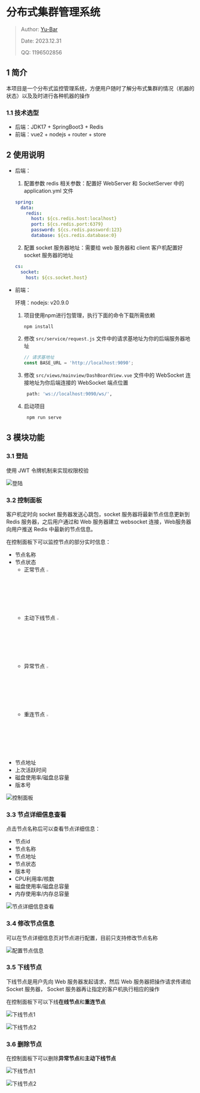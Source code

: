 # 分布式集群管理系统

> Author: [Yu-Bar](https://github.com/Yu-Bar)
>
> Date: 2023.12.31
>
> QQ: 1196502856



## 1 简介

本项目是一个分布式监控管理系统，方便用户随时了解分布式集群的情况（机器的状态）以及及时进行各种机器的操作

### 1.1 技术选型

- 后端：JDK17 + SpringBoot3 + Redis
- 前端：vue2 + nodejs + router + store



## 2 使用说明

- 后端：

  1. 配置参数 redis 相关参数：配置好 WebServer 和 SocketServer 中的 application.yml 文件

  ```yaml
  spring:
    data:
      redis:
        host: ${cs.redis.host:localhost}
        port: ${cs.redis.port:6379}
        password: ${cs.redis.password:123}
        database: ${cs.redis.database:0}
  ```

  2. 配置 socket 服务器地址：需要给 web 服务器和 client 客户机配置好 socket 服务器的地址

  ```yml
  cs:
    socket:
      host: ${cs.socket.host}
  ```

  

- 前端：

  环境：nodejs: v20.9.0 

  1. 项目使用npm进行包管理，执行下面的命令下载所需依赖

     ```bash
     npm install
     ```

  2. 修改 `src/service/request.js` 文件中的请求基地址为你的后端服务器地址

     ```js
     // 请求基地址
     const BASE_URL = 'http://localhost:9090';
     ```

  3. 修改 `src/views/mainview/DashBoardView.vue` 文件中的 WebSocket 连接地址为你后端连接的 WebSocket 端点位置

     ```bash
      path: 'ws://localhost:9090/ws/',
     ```

  4. 启动项目

     ```bash
      npm run serve
     ```

     



## 3 模块功能

### 3.1 登陆

使用 JWT 令牌机制来实现权限校验

![登陆](D:\Innovation\JavaProject\ClusterSupervision\doc\img\登陆.png)



### 3.2 控制面板

客户机定时向 socket 服务器发送心跳包，socket 服务器将最新节点信息更新到 Redis 服务器，之后用户通过和 Web 服务器建立 websocket 连接，Web服务器向用户推送 Redis 中最新的节点信息。



在控制面板下可以监控节点的部分实时信息：

- 节点名称
- 节点状态
  - 正常节点 <img src="D:\Innovation\JavaProject\ClusterSupervision\doc\img\ok.png" alt="ok" style="width:3%;" />
  - 主动下线节点 <img src="D:\Innovation\JavaProject\ClusterSupervision\doc\img\offline.png" alt="ok" style="width:3%;" />
  - 异常节点 <img src="D:\Innovation\JavaProject\ClusterSupervision\doc\img\wrong.png" alt="ok" style="width:3%;" />
  - 重连节点 <img src="D:\Innovation\JavaProject\ClusterSupervision\doc\img\retry.png" alt="ok" style="width:3%;" />
- 节点地址
- 上次活跃时间
- 磁盘使用率/磁盘总容量
- 版本号

![控制面板](D:\Innovation\JavaProject\ClusterSupervision\doc\img\控制面板.png)



### 3.3 节点详细信息查看

点击节点名称后可以查看节点详细信息：

- 节点id
- 节点名称
- 节点地址
- 节点状态
- 版本号
- CPU利用率/核数
- 磁盘使用率/磁盘总容量
- 内存使用率/内存总容量

![节点详细信息查看](D:\Innovation\JavaProject\ClusterSupervision\doc\img\节点详细信息查看.png)



### 3.4 修改节点信息

可以在节点详细信息页对节点进行配置，目前只支持修改节点名称

![配置节点信息](D:\Innovation\JavaProject\ClusterSupervision\doc\img\配置节点信息.png)



### 3.5 下线节点

下线节点是用户先向 Web 服务器发起请求，然后 Web 服务器把操作请求传递给 Socket 服务器， Socket 服务器再让指定的客户机执行相应的操作

在控制面板下可以下线**在线节点**和**重连节点** 

![下线节点1](D:\Innovation\JavaProject\ClusterSupervision\doc\img\下线节点1.png)

![下线节点2](D:\Innovation\JavaProject\ClusterSupervision\doc\img\下线节点2.png)



### 3.6 删除节点

在控制面板下可以删除**异常节点**和**主动下线节点** 

![下线节点1](D:\Innovation\JavaProject\ClusterSupervision\doc\img\删除节点1.png)

![下线节点2](D:\Innovation\JavaProject\ClusterSupervision\doc\img\删除节点2.png)